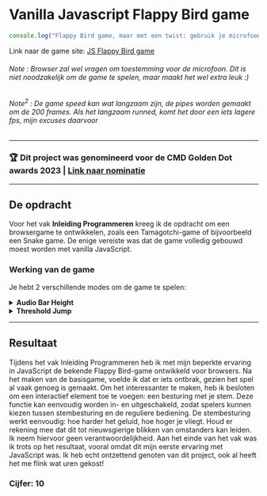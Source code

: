 # Vanilla Javascript Flappy Bird game
 ```javascript
console.log("Flappy Bird game, maar met een twist: gebruik je microfoon om de game te besturen");
```
Link naar de game site: [JS Flappy Bird game](https://sf-duijkersloot.github.io/JS-Flappy-Bird-game/)

###### *Note : Browser zal wel vragen om toestemming voor de microfoon. Dit is niet noodzakelijk om de game te spelen, maar maakt het wel extra leuk :)*
###### *Note<sup>2</sup> : De game speed kan wat langzaam zijn, de pipes worden gemaakt om de 200 frames. Als het langzaam runned, komt het door een iets lagere fps, mijn excuses daarvoor*

<hr>

### 🏆 Dit project was genomineerd voor de CMD Golden Dot awards 2023 | [Link naar nominatie](https://cmd-amsterdam.nl/portfolio/flappy-bird-voice-controlled/)

<hr>

## De opdracht
Voor het vak **Inleiding Programmeren** kreeg ik de opdracht om een browsergame te ontwikkelen, zoals een Tamagotchi-game of bijvoorbeeld een Snake game. De enige vereiste was dat de game volledig gebouwd moest worden met vanilla JavaScript.


### Werking van de game
  Je hebt 2 verschillende modes om de game te spelen:
  <details>
   <summary><b>Audio Bar Height</b></summary>
  <ul>
   <li>Deze mode laat de vogel de hoogte aannemen op basis van het geluid volume dat je microfoon opneemt. 
    <ul>
    <li>Vb. Als de audio bar aan de linker kant halverwege "vol" is, dan zal de vogel op de helft van de hoogte zitten in het spel.</li>
    </ul>
   </li>
  </ul>
  </details>
  <details>
   <summary><b>Threshold Jump</b></summary>
  <ul>
   <li>In deze mode laat de vogel één keer springen als de geluid threshold wordt gehaald. 
    <ul>
    <li>Je hebt een upper en lower threshold, als het geluid boven de upper threshold komt dan zal de vogel springen. Vervolgens zal de jump "gereset" worden als het geluid onder de lower threshold komt, zonder dit zou de vogel continu blijven stijgen als het boven de threshold kwam, dit was niet mijn visie (de thresholds kan je aanpassen met de sliders)</li>
    </ul>
   </li>
  </ul>
  </details>

<hr>

## Resultaat
Tijdens het vak Inleiding Programmeren heb ik met mijn beperkte ervaring in JavaScript de bekende Flappy Bird-game ontwikkeld voor browsers. Na het maken van de basisgame, voelde ik dat er iets ontbrak, gezien het spel al vaak genoeg is gemaakt. Om het interessanter te maken, heb ik besloten om een interactief element toe te voegen: een besturing met je stem. Deze functie kan eenvoudig worden in- en uitgeschakeld, zodat spelers kunnen kiezen tussen stembesturing en de reguliere bediening. De stembesturing werkt eenvoudig: hoe harder het geluid, hoe hoger je vliegt. Houd er rekening mee dat dit tot nieuwsgierige blikken van omstanders kan leiden. Ik neem hiervoor geen verantwoordelijkheid. Aan het einde van het vak was ik trots op het resultaat, vooral omdat dit mijn eerste ervaring met JavaScript was. Ik heb echt ontzettend genoten van dit project, ook al heeft het me flink wat uren gekost!

### Cijfer: 10
